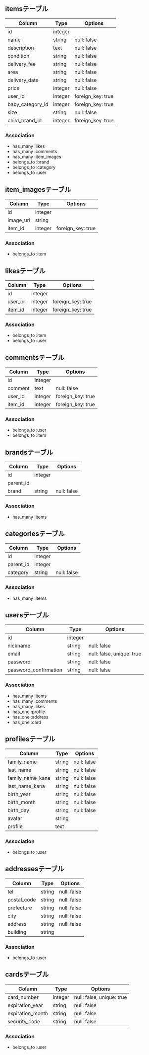 ## itemsテーブル
|Column|Type|Options|
|------|----|-------|
|id|integer| |
|name|string|null: false|
|description|text|null: false|
|condition|string|null: false|
|delivery_fee|string|null: false|
|area|string|null: false|
|delivery_date|string|null: false|
|price|integer|null: false|
|user_id|integer|foreign_key: true|
|baby_category_id|integer|foreign_key: true|
|size|string|null: false|
|child_brand_id|integer|foreign_key: true|

### Association
- has_many :likes
- has_many :comments
- has_many :item_images
- belongs_to :brand
- belongs_to :category
- belongs_to :user

## item_imagesテーブル
|Column|Type|Options|
|------|----|-------|
|id|integer| |
|image_url|string||
|item_id|integer|foreign_key: true|

### Association
- belongs_to :item

## likesテーブル
|Column|Type|Options|
|------|----|-------|
|id|integer| |
|user_id|integer|foreign_key: true|
|item_id|integer|foreign_key: true|

### Association
- belongs_to :item
- belongs_to :user

## commentsテーブル
|Column|Type|Options|
|------|----|-------|
|id|integer| |
|comment|text|null: false|
|user_id|integer|foreign_key: true|
|item_id|integer|foreign_key: true|

### Association
- belongs_to :user
- belongs_to :item


## brandsテーブル
|Column|Type|Options|
|------|----|-------|
|id|integer||
|parent_id||
|brand|string|null: false|

### Association
- has_many :items

## categoriesテーブル
|Column|Type|Options|
|------|----|-------|
|id|integer||
|parent_id|integer||
|category|string|null: false|

### Association
- has_many :items

## usersテーブル
|Column|Type|Options|
|------|----|-------|
|id|integer||
|nickname|string|null: false|
|email|string|null: false, unique: true|
|password|string|null: false|
|password_confirmation|string|null: false|

### Association
- has_many :items
- has_many :comments
- has_many :likes
- has_one :profile
- has_one :address
- has_one :card

## profilesテーブル
|Column|Type|Options|
|------|----|-------|
|family_name|string|null: false|
|last_name|string|null: false|
|family_name_kana|string|null: false|
|last_name_kana|string|null: false|
|birth_year|string|null: false|
|birth_month|string|null: false|
|birth_day|string|null: false|
|avatar|string||
|profile|text||

### Association
- belongs_to :user

## addressesテーブル
|Column|Type|Options|
|------|----|-------|
|tel|string|null: false|
|postal_code|string|null: false|
|prefecture|string|null: false|
|city|string|null: false|
|address|string|null: false|
|building|string||

### Association
- belongs_to :user

## cardsテーブル
|Column|Type|Options|
|------|----|-------|
|card_number|integer|null: false, unique: true|
|expiration_year|string|null: false|
|expiration_month|string|null: false|
|security_code|string|null: false|

### Association
- belongs_to :user